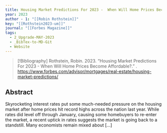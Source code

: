 ```yaml
---
title: Housing Market Predictions For 2023 -  When Will Home Prices Become Affordable?
year: 2023
author - 1: "[[Robin Rothstein]]"
key: "[[Rothstein2023-um]]"
journal: "[[Forbes Magazine]]"
tags:
  - 2_Upgrade-MAY-2023
  - _BibTex-to-MD-Git
  - Website
---
```


> [!Bibliography]
> Rothstein, Robin. 2023. “Housing Market Predictions For 2023 -  When Will Home Prices Become Affordable?.” . https://www.forbes.com/advisor/mortgages/real-estate/housing-market-predictions/

## Abstract
Skyrocketing interest rates put some much-needed pressure on the housing market after home prices hit record highs across the nation last year. While rates did level off through January, causing some homebuyers to re-enter the market, a recent uptick in rates suggests the market is going back to a standstill. Many economists remain mixed about […]